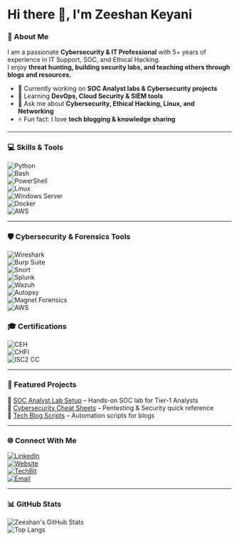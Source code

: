 # Hi there 👋, I'm Zeeshan Keyani  

### 🚀 About Me
I am a passionate **Cybersecurity & IT Professional** with 5+ years of experience in IT Support, SOC, and Ethical Hacking.  
I enjoy **threat hunting, building security labs, and teaching others through blogs and resources.**  

- 🔭 Currently working on **SOC Analyst labs & Cybersecurity projects**  
- 🌱 Learning **DevOps, Cloud Security & SIEM tools**  
- 💬 Ask me about **Cybersecurity, Ethical Hacking, Linux, and Networking**  
- ⚡ Fun fact: I love **tech blogging & knowledge sharing**  

---

### 💻 Skills & Tools
![Python](https://img.shields.io/badge/Python-3776AB?style=for-the-badge&logo=python&logoColor=white)  
![Bash](https://img.shields.io/badge/Bash-121011?style=for-the-badge&logo=gnu-bash&logoColor=white)  
![PowerShell](https://img.shields.io/badge/PowerShell-5391FE?style=for-the-badge&logo=powershell&logoColor=white)  
![Linux](https://img.shields.io/badge/Linux-FCC624?style=for-the-badge&logo=linux&logoColor=black)  
![Windows Server](https://img.shields.io/badge/Windows%20Server-0078D6?style=for-the-badge&logo=windows&logoColor=white)  
![Docker](https://img.shields.io/badge/Docker-2496ED?style=for-the-badge&logo=docker&logoColor=white)  
![AWS](https://img.shields.io/badge/AWS-FF9900?style=for-the-badge&logo=amazonaws&logoColor=white)  

---

### 🛡️ Cybersecurity & Forensics Tools  

![Wireshark](https://img.shields.io/badge/Wireshark-1679A7?style=for-the-badge&logo=wireshark&logoColor=white)  
![Burp Suite](https://img.shields.io/badge/Burp%20Suite-FF6C37?style=for-the-badge&logo=burpsuite&logoColor=white)  
![Snort](https://img.shields.io/badge/Snort-FF0000?style=for-the-badge&logo=probot&logoColor=white)  
![Splunk](https://img.shields.io/badge/Splunk-000000?style=for-the-badge&logo=splunk&logoColor=white)  
![Wazuh](https://img.shields.io/badge/Wazuh-326CE5?style=for-the-badge&logo=azuredevops&logoColor=white)  
![Autopsy](https://img.shields.io/badge/Autopsy-003366?style=for-the-badge&logo=windowsterminal&logoColor=white)  
![Magnet Forensics](https://img.shields.io/badge/Magnet%20Forensics-1D3557?style=for-the-badge&logo=magento&logoColor=white)  
![AWS](https://img.shields.io/badge/AWS-FF9900?style=for-the-badge&logo=amazonaws&logoColor=white)  

### 🎓 Certifications
![CEH](https://img.shields.io/badge/CEH-Certified%20Ethical%20Hacker-red?style=for-the-badge&logo=hackaday&logoColor=white)  
![CHFI](https://img.shields.io/badge/CHFI-Computer%20Hacking%20Forensic%20Investigator-blue?style=for-the-badge&logo=security&logoColor=white)  
![ISC2 CC](https://img.shields.io/badge/ISC²-Certified%20in%20Cybersecurity-2E8B57?style=for-the-badge&logo=isc2&logoColor=white)  

---

### 📂 Featured Projects
🔹 [SOC Analyst Lab Setup](https://github.com/yourusername/soc-analyst-lab) – Hands-on SOC lab for Tier-1 Analysts  
🔹 [Cybersecurity Cheat Sheets](https://github.com/yourusername/cyber-cheatsheets) – Pentesting & Security quick reference  
🔹 [Tech Blog Scripts](https://github.com/yourusername/techblog-scripts) – Automation scripts for blogs  

---

### 🌐 Connect With Me
[![LinkedIn](https://img.shields.io/badge/LinkedIn-0A66C2?style=for-the-badge&logo=linkedin&logoColor=white)](https://www.linkedin.com/in/xeeshankeyani/)  
[![Website](https://img.shields.io/badge/MyDailyHealthyLife-34A853?style=for-the-badge&logo=google-chrome&logoColor=white)](https://www.mydailyhealthylife.com/)  
[![TechBit](https://img.shields.io/badge/TechBit.pk-000000?style=for-the-badge&logo=wordpress&logoColor=white)](https://www.techbit.pk/)  
[![Email](https://img.shields.io/badge/Email-D14836?style=for-the-badge&logo=gmail&logoColor=white)](mailto:xeeshankeyani@gmail.com)  

---

### 📊 GitHub Stats
![Zeeshan's GitHub Stats](https://github-readme-stats.vercel.app/api?username=yourusername&show_icons=true&theme=radical)  
![Top Langs](https://github-readme-stats.vercel.app/api/top-langs/?username=yourusername&layout=compact&theme=radical)  
